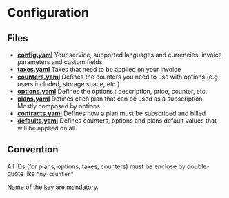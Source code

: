# Configuration

## Files

- **[config.yaml](configyaml.md)**
  Your service, supported languages and currencies, invoice parameters and custom fields
- **[taxes.yaml](taxesyaml.md)**
  Taxes that need to be applied on your invoice
- **[counters.yaml](countersyaml.md)**
  Defines the counters you need to use with options (e.g. users included, storage space, etc.)
- **[options.yaml](optionsyaml.md)**
  Defines the options : description, price, counter, etc.
- **[plans.yaml](plansyaml.md)**
  Defines each plan that can be used as a subscription. Mostly composed by options.
- **[contracts.yaml](contractsyaml.md)**
  Defines how a plan must be subscribed and billed
- **[defaults.yaml](defaultsyaml.md)**
  Defines counters, options and plans default values that will be applied on all.




## Convention

All IDs (for plans, options, taxes, counters) must be enclose by double-quote like `"my-counter"`

Name of the key are mandatory.